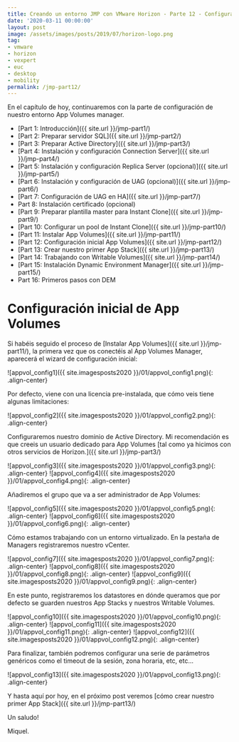 ```yaml
---
title: Creando un entorno JMP con VMware Horizon - Parte 12 - Configuración inicial App Volumes Manager
date: '2020-03-11 00:00:00'
layout: post
image: /assets/images/posts/2019/07/horizon-logo.png
tag:
- vmware
- horizon
- vexpert
- euc
- desktop
- mobility
permalink: /jmp-part12/
---
```


En el capítulo de hoy, continuaremos con la parte de configuración de nuestro entorno App Volumes manager.

- [Part 1: Introducción]({{ site.url }}/jmp-part1/)
- [Part 2: Preparar servidor SQL]({{ site.url }}/jmp-part2/)
- [Part 3: Preparar Active Directory]({{ site.url }}/jmp-part3/)
- [Part 4: Instalación y configuración Connection Server]({{ site.url }}/jmp-part4/)
- [Part 5: Instalación y configuración Replica Server (opcional)]({{ site.url }}/jmp-part5/)
- [Part 6: Instalación y configuración de UAG (opcional)]({{ site.url }}/jmp-part6/)
- [Part 7: Configuración de UAG en HA]({{ site.url }}/jmp-part7/)
- Part 8: Instalación certificado (opcional)
- [Part 9: Preparar plantilla master para Instant Clone]({{ site.url }}/jmp-part9/)
- [Part 10: Configurar un pool de Instant Clone]({{ site.url }}/jmp-part10/)
- [Part 11: Instalar App Volumes]({{ site.url }}/jmp-part11/)
- [Part 12: Configuración inicial App Volumes]({{ site.url }}/jmp-part12/)
- [Part 13: Crear nuestro primer App Stack]({{ site.url }}/jmp-part13/)
- [Part 14: Trabajando con Writable Volumes]({{ site.url }}/jmp-part14/)
- [Part 15: Instalación Dynamic Environment Manager]({{ site.url }}/jmp-part15/)
- Part 16: Primeros pasos con DEM

# Configuración inicial de App Volumes

Si habéis seguido el proceso de [Instalar App Volumes]({{ site.url }}/jmp-part11/), la primera vez que os conectéis al App Volumes Manager, aparecerá el wizard de configuración inicial:

![appvol_config1]({{ site.imagesposts2020 }}/01/appvol_config1.png){: .align-center}

Por defecto, viene con una licencia pre-instalada, que cómo veis tiene algunas limitaciones:

![appvol_config2]({{ site.imagesposts2020 }}/01/appvol_config2.png){: .align-center}

Configuraremos nuestro dominio de Active Directory. Mi recomendación es que creeis un usuario dedicado para App Volumes [tal como ya hicimos con otros servicios de Horizon.]({{ site.url }}/jmp-part3/)

![appvol_config3]({{ site.imagesposts2020 }}/01/appvol_config3.png){: .align-center}
![appvol_config4]({{ site.imagesposts2020 }}/01/appvol_config4.png){: .align-center}

Añadiremos el grupo que va a ser administrador de App Volumes:

![appvol_config5]({{ site.imagesposts2020 }}/01/appvol_config5.png){: .align-center}
![appvol_config6]({{ site.imagesposts2020 }}/01/appvol_config6.png){: .align-center}

Cómo estamos trabajando con un entorno virtualizado. En la pestaña de Managers registraremos nuestro vCenter.

![appvol_config7]({{ site.imagesposts2020 }}/01/appvol_config7.png){: .align-center}
![appvol_config8]({{ site.imagesposts2020 }}/01/appvol_config8.png){: .align-center}
![appvol_config9]({{ site.imagesposts2020 }}/01/appvol_config9.png){: .align-center}

En este punto, registraremos los datastores en dónde queramos que por defecto se guarden nuestros App Stacks y nuestros Writable Volumes.

![appvol_config10]({{ site.imagesposts2020 }}/01/appvol_config10.png){: .align-center}
![appvol_config11]({{ site.imagesposts2020 }}/01/appvol_config11.png){: .align-center}
![appvol_config12]({{ site.imagesposts2020 }}/01/appvol_config12.png){: .align-center}

Para finalizar, también podremos configurar una serie de parámetros genéricos como el timeout de la sesión, zona horaria, etc, etc...

![appvol_config13]({{ site.imagesposts2020 }}/01/appvol_config13.png){: .align-center}

Y hasta aquí por hoy, en el próximo post veremos [cómo crear nuestro primer App Stack]({{ site.url }}/jmp-part13/)

Un saludo!

Miquel.


